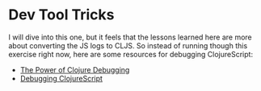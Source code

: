 # Dev Tool Tricks

I will dive into this one, but it feels that the lessons learned here are more about converting the JS logs to CLJS. So instead of running though this exercise right now, here are some resources for debugging ClojureScript:

- [The Power of Clojure Debugging](https://cambium.consulting/articles/2018/2/8/the-power-of-clojure-debugging)
- [Debugging ClojureScript](https://medium.com/@roman01la/debugging-clojurescript-6e4d903e831)
